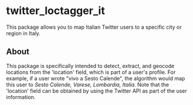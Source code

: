 # twitter_loctagger_it
 This package allows you to map Italian Twitter users to a specific city or region in Italy.
 
 ## About
 This package is specifically intended to detect, extract, and geocode locations from the 'location' field, which is part of a user's profile. For example, if a user wrote "vivo a Sesto Calende", the algorithm would map this user to *Sesto Calende, Varese, Lombardia, Italia*. Note that the 'location' field can be obtained by using the Twitter API as part of the user information.
